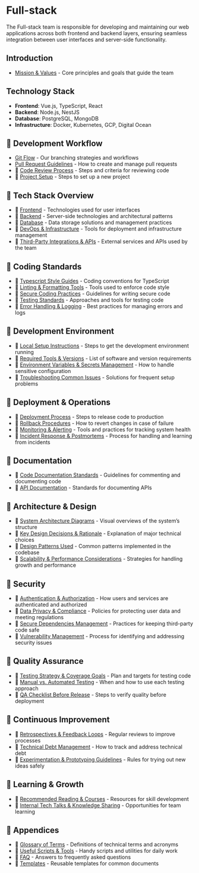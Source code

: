 # Full-stack

The Full-stack team is responsible for developing and maintaining our web applications across both frontend and backend layers, ensuring seamless integration between user interfaces and server-side functionality.

## Introduction

- [Mission & Values](intro/00_mission.md) - Core principles and goals that guide the team

## Technology Stack

- **Frontend**: Vue.js, TypeScript, React
- **Backend**: Node.js, NestJS
- **Database**: PostgreSQL, MongoDB
- **Infrastructure**: Docker, Kubernetes, GCP, Digital Ocean

## 🚧 Development Workflow

- [Git Flow](development/00_git_flow.md) - Our branching strategies and workflows
- [Pull Request Guidelines](development/10_pull_request_guidelines.md) - How to create and manage pull requests
- 🚧 [Code Review Process](development/20_code_review_process.md) - Steps and criteria for reviewing code
- 🚧 [Project Setup](development/30_project_setup.md) - Steps to set up a new project

## 🚧 Tech Stack Overview

- 🚧 [Frontend](tech_stack/00_frontend.md) - Technologies used for user interfaces
- 🚧 [Backend](tech_stack/10_backend.md) - Server-side technologies and architectural patterns
- 🚧 [Database](tech_stack/20_database.md) - Data storage solutions and management practices
- 🚧 [DevOps & Infrastructure](tech_stack/30_devops.md) - Tools for deployment and infrastructure management
- 🚧 [Third-Party Integrations & APIs](tech_stack/40_integrations.md) - External services and APIs used by the team

## 🚧 Coding Standards

- 🚧 [Typescript Style Guides](coding_standards/00_style_guides.md) - Coding conventions for TypeScript
- 🚧 [Linting & Formatting Tools](coding_standards/10_linting.md) - Tools used to enforce code style
- 🚧 [Secure Coding Practices](coding_standards/20_secure_coding.md) - Guidelines for writing secure code
- 🚧 [Testing Standards](coding_standards/30_testing.md) - Approaches and tools for testing code
- 🚧 [Error Handling & Logging](coding_standards/40_error_handling.md) - Best practices for managing errors and logs

## 🚧 Development Environment

- 🚧 [Local Setup Instructions](dev_env/00_local_setup.md) - Steps to get the development environment running
- 🚧 [Required Tools & Versions](dev_env/10_tools.md) - List of software and version requirements
- 🚧 [Environment Variables & Secrets Management](dev_env/20_secrets.md) - How to handle sensitive configuration
- 🚧 [Troubleshooting Common Issues](dev_env/30_troubleshooting.md) - Solutions for frequent setup problems

## 🚧 Deployment & Operations

- 🚧 [Deployment Process](deployment/00_deployment.md) - Steps to release code to production
- 🚧 [Rollback Procedures](deployment/10_rollback.md) - How to revert changes in case of failure
- 🚧 [Monitoring & Alerting](deployment/20_monitoring.md) - Tools and practices for tracking system health
- 🚧 [Incident Response & Postmortems](deployment/30_incidents.md) - Process for handling and learning from incidents

## 🚧 Documentation

- 🚧 [Code Documentation Standards](docs/00_code_docs.md) - Guidelines for commenting and documenting code
- 🚧 [API Documentation](docs/10_api_docs.md) - Standards for documenting APIs

## 🚧 Architecture & Design

- 🚧 [System Architecture Diagrams](architecture/00_diagrams.md) - Visual overviews of the system’s structure
- 🚧 [Key Design Decisions & Rationale](architecture/10_decisions.md) - Explanation of major technical choices
- 🚧 [Design Patterns Used](architecture/20_patterns.md) - Common patterns implemented in the codebase
- 🚧 [Scalability & Performance Considerations](architecture/30_scalability.md) - Strategies for handling growth and performance

## 🚧 Security

- 🚧 [Authentication & Authorization](security/00_auth.md) - How users and services are authenticated and authorized
- 🚧 [Data Privacy & Compliance](security/10_privacy.md) - Policies for protecting user data and meeting regulations
- 🚧 [Secure Dependencies Management](security/20_dependencies.md) - Practices for keeping third-party code safe
- 🚧 [Vulnerability Management](security/30_vulnerabilities.md) - Process for identifying and addressing security issues

## 🚧 Quality Assurance

- 🚧 [Testing Strategy & Coverage Goals](qa/00_testing_strategy.md) - Plan and targets for testing code
- 🚧 [Manual vs. Automated Testing](qa/10_testing.md) - When and how to use each testing approach
- 🚧 [QA Checklist Before Release](qa/20_checklist.md) - Steps to verify quality before deployment

## 🚧 Continuous Improvement

- 🚧 [Retrospectives & Feedback Loops](improvement/00_retrospectives.md) - Regular reviews to improve processes
- 🚧 [Technical Debt Management](improvement/10_technical_debt.md) - How to track and address technical debt
- 🚧 [Experimentation & Prototyping Guidelines](improvement/20_experimentation.md) - Rules for trying out new ideas safely

## 🚧 Learning & Growth

- 🚧 [Recommended Reading & Courses](learning/00_reading.md) - Resources for skill development
- 🚧 [Internal Tech Talks & Knowledge Sharing](learning/10_tech_talks.md) - Opportunities for team learning

## 🚧 Appendices

- 🚧 [Glossary of Terms](appendices/00_glossary.md) - Definitions of technical terms and acronyms
- 🚧 [Useful Scripts & Tools](appendices/10_scripts.md) - Handy scripts and utilities for daily work
- 🚧 [FAQ](appendices/20_faq.md) - Answers to frequently asked questions
- 🚧 [Templates](appendices/30_templates.md) - Reusable templates for common documents